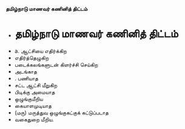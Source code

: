 **தமிழ்நாடு மாணவர் கணினித் திட்டம்**
- # தமிழ்நாடு மாணவர் கணினித் திட்டம்
- a. ஆட்சியை எதிர்க்கிற
- எதிர்த்தெழுகிற
- படைக்கலங்களுடன் கிளர்ச்சி செய்கிற
- அடங்காத
- . பணியாத
- சட்ட ஆட்சி மீறுகிற
- பிடிக்கு அமையாத
- ஒழுங்குமீறிய
- கையாளமுடியாத
- (மரு) மருத்துவ ஒழுங்குகட்குக் கட்டுப்படாத
- வகைதுறை மீறிய.


